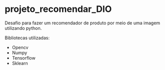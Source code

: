 # projeto_recomendar_DIO

Desafio para fazer um recomendador de produto por meio de uma imagem utilizando python.

Bibliotecas utilizadas:
- Opencv
- Numpy
- Tensorflow
- Sklearn


